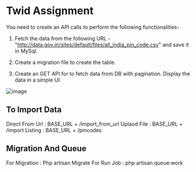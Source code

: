 # Twid Assignment

You need to create an API calls to perform the following functionalities-
1. Fetch the data from the following URL - "http://data.gov.in/sites/default/files/all_india_pin_code.csv" and save it in MySql.

2. Create a migration file to create the table.

3. Create an GET API for to fetch data from DB with pagination. Display the data in a simple UI.

![image](https://user-images.githubusercontent.com/15993389/129461406-29a5921f-d2b2-446b-b349-05a2d6c26f71.png)


## To Import Data

Direct From Url : BASE_URL + /import_from_url
Uplaod File : BASE_URL + /import
Listing : BASE_URL + /pincodes

## Migration And Queue
For Migration :  Php artisan Migrate
For Run Job :  php artisan queue:work





